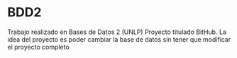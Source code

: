 # BDD2
Trabajo realizado en Bases de Datos 2 (UNLP)
Proyecto titulado BitHub. La idea del proyecto es poder cambiar la base de datos sin tener que modificar el proyecto completo
